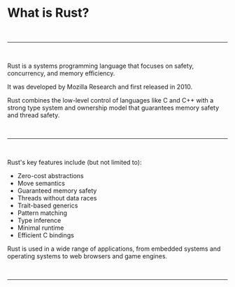# What is Rust?

<br>

---

<br>


Rust is a systems programming language that focuses on safety, concurrency, and memory efficiency. 

It was developed by Mozilla Research and first released in 2010. 

Rust combines the low-level control of languages like C and C++ with a strong type system and ownership model that guarantees memory safety and thread safety.

<br>

---

<br>

Rust's key features include (but not limited to):

- Zero-cost abstractions
- Move semantics
- Guaranteed memory safety
- Threads without data races
- Trait-based generics
- Pattern matching
- Type inference
- Minimal runtime
- Efficient C bindings

Rust is used in a wide range of applications, from embedded systems and operating systems to web browsers and game engines.

<br>

---

<br>



